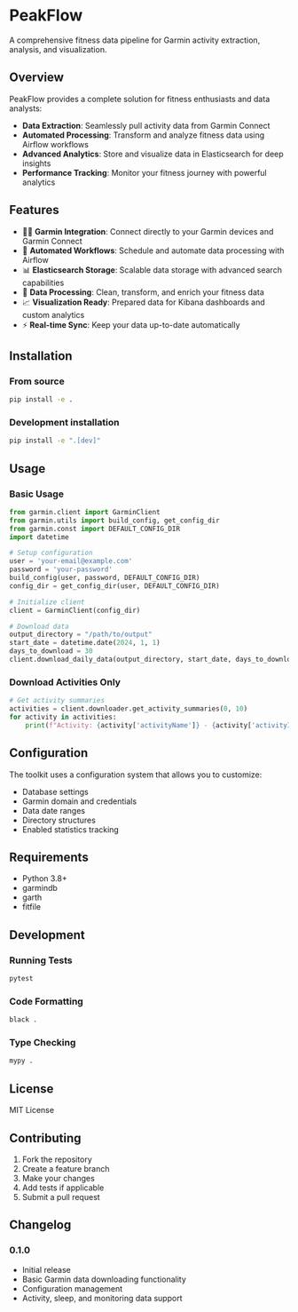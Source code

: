# PeakFlow

A comprehensive fitness data pipeline for Garmin activity extraction, analysis, and visualization.

## Overview

PeakFlow provides a complete solution for fitness enthusiasts and data analysts:
- **Data Extraction**: Seamlessly pull activity data from Garmin Connect
- **Automated Processing**: Transform and analyze fitness data using Airflow workflows
- **Advanced Analytics**: Store and visualize data in Elasticsearch for deep insights
- **Performance Tracking**: Monitor your fitness journey with powerful analytics

## Features

- 🏃‍♂️ **Garmin Integration**: Connect directly to your Garmin devices and Garmin Connect
- 🔄 **Automated Workflows**: Schedule and automate data processing with Airflow
- 📊 **Elasticsearch Storage**: Scalable data storage with advanced search capabilities  
- 🧹 **Data Processing**: Clean, transform, and enrich your fitness data
- 📈 **Visualization Ready**: Prepared data for Kibana dashboards and custom analytics
- ⚡ **Real-time Sync**: Keep your data up-to-date automatically

## Installation

### From source

```bash
pip install -e .
```

### Development installation

```bash
pip install -e ".[dev]"
```

## Usage

### Basic Usage

```python
from garmin.client import GarminClient
from garmin.utils import build_config, get_config_dir
from garmin.const import DEFAULT_CONFIG_DIR
import datetime

# Setup configuration
user = 'your-email@example.com'
password = 'your-password'
build_config(user, password, DEFAULT_CONFIG_DIR)
config_dir = get_config_dir(user, DEFAULT_CONFIG_DIR)

# Initialize client
client = GarminClient(config_dir)

# Download data
output_directory = "/path/to/output"
start_date = datetime.date(2024, 1, 1)
days_to_download = 30
client.download_daily_data(output_directory, start_date, days_to_download)
```

### Download Activities Only

```python
# Get activity summaries
activities = client.downloader.get_activity_summaries(0, 10)
for activity in activities:
    print(f"Activity: {activity['activityName']} - {activity['activityId']}")
```

## Configuration

The toolkit uses a configuration system that allows you to customize:

- Database settings
- Garmin domain and credentials
- Data date ranges
- Directory structures
- Enabled statistics tracking

## Requirements

- Python 3.8+
- garmindb
- garth
- fitfile

## Development

### Running Tests

```bash
pytest
```

### Code Formatting

```bash
black .
```

### Type Checking

```bash
mypy .
```

## License

MIT License

## Contributing

1. Fork the repository
2. Create a feature branch
3. Make your changes
4. Add tests if applicable
5. Submit a pull request

## Changelog

### 0.1.0
- Initial release
- Basic Garmin data downloading functionality
- Configuration management
- Activity, sleep, and monitoring data support
